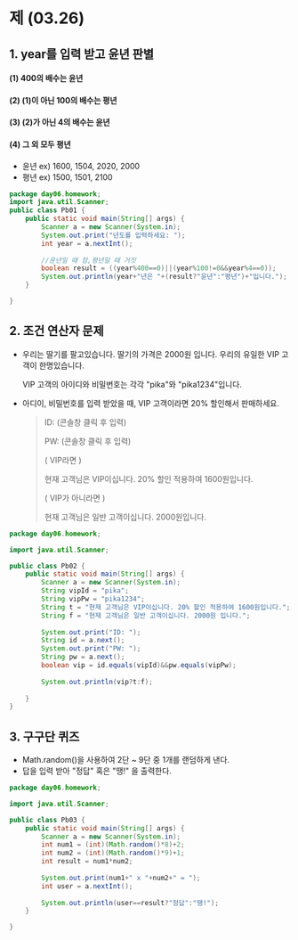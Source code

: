 # 제 (03.26)

## 1. year를 입력 받고 윤년 판별

#### 	(1) 400의 배수는 윤년

#### 	(2) (1)이 아닌 100의 배수는 평년

#### 	(3) (2)가 아닌 4의 배수는 윤년

#### 	(4) 그 외 모두 평년

- 윤년 ex) 1600, 1504, 2020, 2000
- 평년 ex) 1500, 1501, 2100

```java
package day06.homework;
import java.util.Scanner;
public class Pb01 {
	public static void main(String[] args) {
		Scanner a = new Scanner(System.in);
		System.out.print("년도를 입력하세요: ");
		int year = a.nextInt();
        
        //윤년일 때 참,평년일 때 거짓
		boolean result = ((year%400==0)||(year%100!=0&&year%4==0)); 
		System.out.println(year+"년은 "+(result?"윤년":"평년")+"입니다.");
	}

}
```



## 2. 조건 연산자 문제

- 우리는 딸기를 팔고있습니다. 딸기의 가격은 2000원 입니다. 
  우리의 유일한 VIP 고객이 한명있습니다.

  VIP 고객의 아이디와 비밀번호는 각각 "pika"와 "pika1234"입니다.

- 아디이, 비밀번호를 입력 받았을 때, VIP 고객이라면 20% 할인해서 판매하세요.

  >ID: (콘솔창 클릭 후 입력)
  >
  >PW: (콘솔창 클릭 후 입력)
  >
  >( VIP라면 )
  >
  >현재 고객님은 VIP이십니다. 20% 할인 적용하여 1600원입니다. 
  >
  >( VIP가 아니라면 )
  >
  >현재 고객님은 일반 고객이십니다. 2000원입니다.

```java
package day06.homework;

import java.util.Scanner;

public class Pb02 {
	public static void main(String[] args) {
		Scanner a = new Scanner(System.in);
		String vipId = "pika";
		String vipPw = "pika1234";
		String t = "현재 고객님은 VIP이십니다. 20% 할인 적용하여 1600원입니다.";
		String f = "현재 고객님은 일반 고객이십니다. 2000원 입니다.";
		
		System.out.print("ID: ");
		String id = a.next();
		System.out.print("PW: ");
		String pw = a.next();
		boolean vip = id.equals(vipId)&&pw.equals(vipPw);
				
		System.out.println(vip?t:f);
		
	}
}
```



## 3. 구구단 퀴즈

- Math.random()을 사용하여 2단 ~ 9단 중 1개를 랜덤하게 낸다.
- 답을 입력 받아 "정답" 혹은 "땡!" 을 출력한다.

```java 
package day06.homework;

import java.util.Scanner;

public class Pb03 {
	public static void main(String[] args) {
		Scanner a = new Scanner(System.in);
		int num1 = (int)(Math.random()*8)+2;
		int num2 = (int)(Math.random()*9)+1;
		int result = num1*num2;
		
		System.out.print(num1+" x "+num2+" = ");
		int user = a.nextInt();
		
		System.out.println(user==result?"정답":"땡!");
	}

}
```

